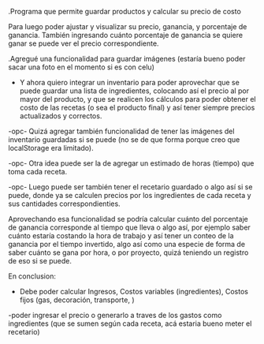 .Programa que permite guardar productos y calcular su precio de costo


Para luego poder ajustar y visualizar su precio, ganancia, y porcentaje de ganancia.
También ingresando cuánto porcentaje de ganancia se quiere ganar se puede ver el precio correspondiente.

.Agregué una funcionalidad para guardar imágenes (estaría bueno poder sacar una foto en el momento si es con celu)


- Y ahora quiero integrar un inventario para poder aprovechar que se puede guardar una lista de ingredientes,
colocando así el precio al por mayor del producto, y que se realicen los cálculos para poder obtener el costo
de las recetas (o sea el producto final) y así tener siempre precios actualizados y correctos.

-opc- Quizá agregar también funcionalidad de tener las imágenes del inventario guardadas si se puede (no se de que forma
porque creo que localStorage era limitado).


-opc- Otra idea puede ser la de agregar un estimado de horas (tiempo) que toma cada receta.

-opc- Luego puede ser también tener el recetario guardado o algo así si se puede, donde ya se calculen precios por los 
ingredientes de cada receta y sus cantidades correspondienties.

Aprovechando esa funcionalidad se podría calcular cuánto del porcentaje de ganancia corresponde al tiempo que lleva 
o algo así, por ejemplo saber cuánto estaría costando la hora de trabajo y así tener un conteo de la ganancia por el
tiempo invertido, algo así como una especie de forma de saber cuánto se gana por hora, o por proyecto, quizá teniendo un registro de eso si se puede.


En conclusion:

- Debe poder calcular Ingresos, Costos variables (ingredientes), Costos fijos (gas, decoración, transporte, )


-poder ingresar el precio o generarlo a traves de los gastos
como ingredientes (que se sumen según cada receta, acá estaria bueno meter el recetario) 



